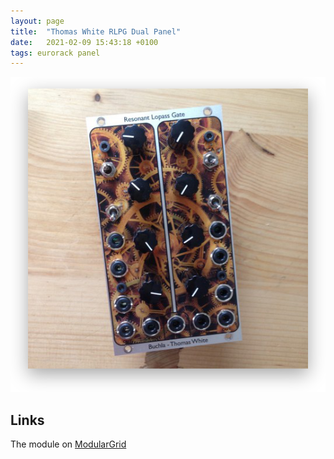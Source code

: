 ```yaml
---
layout: page
title:  "Thomas White RLPG Dual Panel"
date:   2021-02-09 15:43:18 +0100
tags: eurorack panel
---
```

![Thomas White RLPG Dual Panel](/assets/synth/thomas_white_rlpg_dual_panel.png)

## Links

The module on [ModularGrid](https://www.modulargrid.net/e/other-unknown-thomas-white-dual-resonant-lopass-gate--)